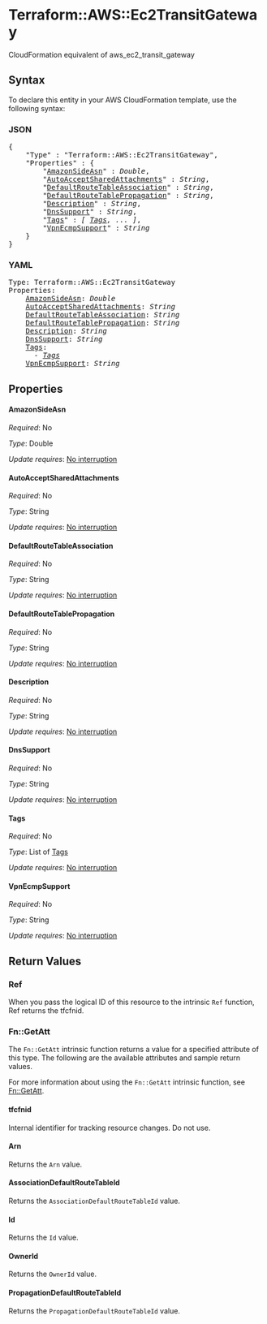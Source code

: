 # Terraform::AWS::Ec2TransitGateway

CloudFormation equivalent of aws_ec2_transit_gateway

## Syntax

To declare this entity in your AWS CloudFormation template, use the following syntax:

### JSON

<pre>
{
    "Type" : "Terraform::AWS::Ec2TransitGateway",
    "Properties" : {
        "<a href="#amazonsideasn" title="AmazonSideAsn">AmazonSideAsn</a>" : <i>Double</i>,
        "<a href="#autoacceptsharedattachments" title="AutoAcceptSharedAttachments">AutoAcceptSharedAttachments</a>" : <i>String</i>,
        "<a href="#defaultroutetableassociation" title="DefaultRouteTableAssociation">DefaultRouteTableAssociation</a>" : <i>String</i>,
        "<a href="#defaultroutetablepropagation" title="DefaultRouteTablePropagation">DefaultRouteTablePropagation</a>" : <i>String</i>,
        "<a href="#description" title="Description">Description</a>" : <i>String</i>,
        "<a href="#dnssupport" title="DnsSupport">DnsSupport</a>" : <i>String</i>,
        "<a href="#tags" title="Tags">Tags</a>" : <i>[ <a href="tags.md">Tags</a>, ... ]</i>,
        "<a href="#vpnecmpsupport" title="VpnEcmpSupport">VpnEcmpSupport</a>" : <i>String</i>
    }
}
</pre>

### YAML

<pre>
Type: Terraform::AWS::Ec2TransitGateway
Properties:
    <a href="#amazonsideasn" title="AmazonSideAsn">AmazonSideAsn</a>: <i>Double</i>
    <a href="#autoacceptsharedattachments" title="AutoAcceptSharedAttachments">AutoAcceptSharedAttachments</a>: <i>String</i>
    <a href="#defaultroutetableassociation" title="DefaultRouteTableAssociation">DefaultRouteTableAssociation</a>: <i>String</i>
    <a href="#defaultroutetablepropagation" title="DefaultRouteTablePropagation">DefaultRouteTablePropagation</a>: <i>String</i>
    <a href="#description" title="Description">Description</a>: <i>String</i>
    <a href="#dnssupport" title="DnsSupport">DnsSupport</a>: <i>String</i>
    <a href="#tags" title="Tags">Tags</a>: <i>
      - <a href="tags.md">Tags</a></i>
    <a href="#vpnecmpsupport" title="VpnEcmpSupport">VpnEcmpSupport</a>: <i>String</i>
</pre>

## Properties

#### AmazonSideAsn

_Required_: No

_Type_: Double

_Update requires_: [No interruption](https://docs.aws.amazon.com/AWSCloudFormation/latest/UserGuide/using-cfn-updating-stacks-update-behaviors.html#update-no-interrupt)

#### AutoAcceptSharedAttachments

_Required_: No

_Type_: String

_Update requires_: [No interruption](https://docs.aws.amazon.com/AWSCloudFormation/latest/UserGuide/using-cfn-updating-stacks-update-behaviors.html#update-no-interrupt)

#### DefaultRouteTableAssociation

_Required_: No

_Type_: String

_Update requires_: [No interruption](https://docs.aws.amazon.com/AWSCloudFormation/latest/UserGuide/using-cfn-updating-stacks-update-behaviors.html#update-no-interrupt)

#### DefaultRouteTablePropagation

_Required_: No

_Type_: String

_Update requires_: [No interruption](https://docs.aws.amazon.com/AWSCloudFormation/latest/UserGuide/using-cfn-updating-stacks-update-behaviors.html#update-no-interrupt)

#### Description

_Required_: No

_Type_: String

_Update requires_: [No interruption](https://docs.aws.amazon.com/AWSCloudFormation/latest/UserGuide/using-cfn-updating-stacks-update-behaviors.html#update-no-interrupt)

#### DnsSupport

_Required_: No

_Type_: String

_Update requires_: [No interruption](https://docs.aws.amazon.com/AWSCloudFormation/latest/UserGuide/using-cfn-updating-stacks-update-behaviors.html#update-no-interrupt)

#### Tags

_Required_: No

_Type_: List of <a href="tags.md">Tags</a>

_Update requires_: [No interruption](https://docs.aws.amazon.com/AWSCloudFormation/latest/UserGuide/using-cfn-updating-stacks-update-behaviors.html#update-no-interrupt)

#### VpnEcmpSupport

_Required_: No

_Type_: String

_Update requires_: [No interruption](https://docs.aws.amazon.com/AWSCloudFormation/latest/UserGuide/using-cfn-updating-stacks-update-behaviors.html#update-no-interrupt)

## Return Values

### Ref

When you pass the logical ID of this resource to the intrinsic `Ref` function, Ref returns the tfcfnid.

### Fn::GetAtt

The `Fn::GetAtt` intrinsic function returns a value for a specified attribute of this type. The following are the available attributes and sample return values.

For more information about using the `Fn::GetAtt` intrinsic function, see [Fn::GetAtt](https://docs.aws.amazon.com/AWSCloudFormation/latest/UserGuide/intrinsic-function-reference-getatt.html).

#### tfcfnid

Internal identifier for tracking resource changes. Do not use.

#### Arn

Returns the <code>Arn</code> value.

#### AssociationDefaultRouteTableId

Returns the <code>AssociationDefaultRouteTableId</code> value.

#### Id

Returns the <code>Id</code> value.

#### OwnerId

Returns the <code>OwnerId</code> value.

#### PropagationDefaultRouteTableId

Returns the <code>PropagationDefaultRouteTableId</code> value.

